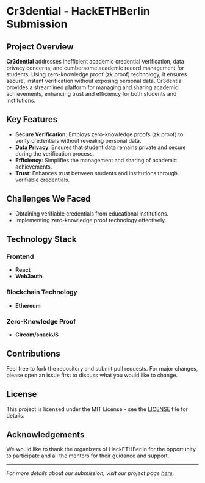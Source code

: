 # Cr3dential - HackETHBerlin Submission

## Project Overview

**Cr3dential** addresses inefficient academic credential verification, data privacy concerns, and cumbersome academic record management for students. Using zero-knowledge proof (zk proof) technology, it ensures secure, instant verification without exposing personal data. Cr3dential provides a streamlined platform for managing and sharing academic achievements, enhancing trust and efficiency for both students and institutions.

## Key Features

- **Secure Verification**: Employs zero-knowledge proofs (zk proof) to verify credentials without revealing personal data.
- **Data Privacy**: Ensures that student data remains private and secure during the verification process.
- **Efficiency**: Simplifies the management and sharing of academic achievements.
- **Trust**: Enhances trust between students and institutions through verifiable credentials.

## Challenges We Faced

- Obtaining verifiable credentials from educational institutions.
- Implementing zero-knowledge proof technology effectively.

## Technology Stack

### Frontend
- **React**
- **Web3auth**

### Blockchain Technology
- **Ethereum**

### Zero-Knowledge Proof
- **Circom/snackJS**

## Contributions

Feel free to fork the repository and submit pull requests. For major changes, please open an issue first to discuss what you would like to change.

## License

This project is licensed under the MIT License - see the [LICENSE](LICENSE) file for details.

## Acknowledgements

We would like to thank the organizers of HackETHBerlin for the opportunity to participate and all the mentors for their guidance and support.

---

*For more details about our submission, visit our project page [here](https://projects.ethberlin.org/submissions/342).*
